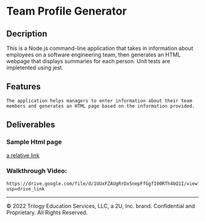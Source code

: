 #  Team Profile Generator

## Decription

This is a Node.js command-line application that takes in information about employees on a software engineering team, then generates an HTML webpage that displays summaries for each person. Unit tests are impletented using jest.

## Features

```
The application helps managers to enter information about their team members and generates an HTML page based on the information provided. 
```

## Deliverables

### Sample Html page

[a relative link](./dist/team_details.html)

### Walkthrough Video:

```
https://drive.google.com/file/d/1UUxFZAUgRrDxSnepFfGgfI00RTh4bQ1I/view?usp=drive_link

```


---
© 2022 Trilogy Education Services, LLC, a 2U, Inc. brand. Confidential and Proprietary. All Rights Reserved.
